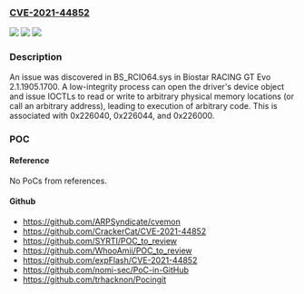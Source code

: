 ### [CVE-2021-44852](https://cve.mitre.org/cgi-bin/cvename.cgi?name=CVE-2021-44852)
![](https://img.shields.io/static/v1?label=Product&message=n%2Fa&color=blue)
![](https://img.shields.io/static/v1?label=Version&message=n%2Fa&color=blue)
![](https://img.shields.io/static/v1?label=Vulnerability&message=n%2Fa&color=brighgreen)

### Description

An issue was discovered in BS_RCIO64.sys in Biostar RACING GT Evo 2.1.1905.1700. A low-integrity process can open the driver's device object and issue IOCTLs to read or write to arbitrary physical memory locations (or call an arbitrary address), leading to execution of arbitrary code. This is associated with 0x226040, 0x226044, and 0x226000.

### POC

#### Reference
No PoCs from references.

#### Github
- https://github.com/ARPSyndicate/cvemon
- https://github.com/CrackerCat/CVE-2021-44852
- https://github.com/SYRTI/POC_to_review
- https://github.com/WhooAmii/POC_to_review
- https://github.com/expFlash/CVE-2021-44852
- https://github.com/nomi-sec/PoC-in-GitHub
- https://github.com/trhacknon/Pocingit

